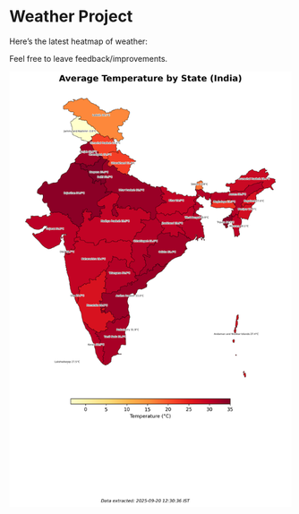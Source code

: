 # Weather Project

Here’s the latest heatmap of weather:

Feel free to leave feedback/improvements.

![India Heatmap](docs/assets/india_heatmap.png?v=CE5116)
